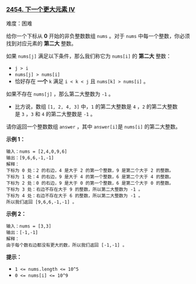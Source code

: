 ### [2454\. 下一个更大元素 IV](https://leetcode.cn/problems/next-greater-element-iv/)

难度：困难

给你一个下标从 **0** 开始的非负整数数组 `nums` 。对于 `nums` 中每一个整数，你必须找到对应元素的 **第二大** 整数。

如果 `nums[j]` 满足以下条件，那么我们称它为 `nums[i]` 的 **第二大** 整数：

-   `j > i`
-   `nums[j] > nums[i]`
-   恰好存在 **一个** `k` 满足 `i < k < j` 且 `nums[k] > nums[i]` 。

如果不存在 `nums[j]` ，那么第二大整数为 `-1` 。

-   比方说，数组 `[1, 2, 4, 3]` 中，`1` 的第二大整数是 `4` ，`2` 的第二大整数是 `3` ，`3` 和 `4` 的第二大整数是 `-1` 。

请你返回一个整数数组 `answer` ，其中 `answer[i]`是 `nums[i]` 的第二大整数。

**示例 1：**

```
输入：nums = [2,4,0,9,6]
输出：[9,6,6,-1,-1]
解释：
下标为 0 处：2 的右边，4 是大于 2 的第一个整数，9 是第二个大于 2 的整数。
下标为 1 处：4 的右边，9 是大于 4 的第一个整数，6 是第二个大于 4 的整数。
下标为 2 处：0 的右边，9 是大于 0 的第一个整数，6 是第二个大于 0 的整数。
下标为 3 处：右边不存在大于 9 的整数，所以第二大整数为 -1 。
下标为 4 处：右边不存在大于 6 的整数，所以第二大整数为 -1 。
所以我们返回 [9,6,6,-1,-1] 。
```

**示例 2：**

```
输入：nums = [3,3]
输出：[-1,-1]
解释：
由于每个数右边都没有更大的数，所以我们返回 [-1,-1] 。
```

**提示：**

-   `1 <= nums.length <= 10^5`
-   `0 <= nums[i] <= 10^9`
